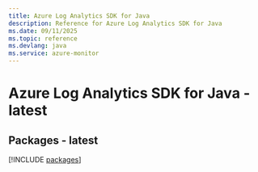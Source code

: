 ```yaml
---
title: Azure Log Analytics SDK for Java
description: Reference for Azure Log Analytics SDK for Java
ms.date: 09/11/2025
ms.topic: reference
ms.devlang: java
ms.service: azure-monitor
---
```

# Azure Log Analytics SDK for Java - latest
## Packages - latest
[!INCLUDE [packages](log-analytics-index.md)]